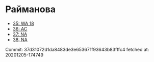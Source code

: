 # Райманова
- [35: WA 18](35.md)
- [36: AC](36.md)
- [37: NA](37.md)
- [38: NA](38.md)

Commit: 37d31072d1da8483de3e653671f93643b83fffc4
 fetched at: 20201205-174749
